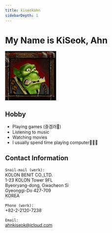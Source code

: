 ```yaml
---
title: kiseokahn
sidebarDepth: 1
---
```


# My Name is KiSeok, Ahn

![](./img/peon.jpg)

## Hobby

* Playing games (즐겜러🙈)
* Listening to music
* Watching movies
* I usually spend time playing computer👨🏻‍💻

## Contact Information

`Snail-mail (work):`  
KOLON BENIT CO.,LTD.  
1-23 KOLON Tower 9FL  
Byeoryang-dong, Gwacheon Si  
Gyeonggi-Do 427-709  
KOREA  

`Phone (work):`  
+82-2-2120-7238

`Email:`  
ahnkiseok@icloud.com
```